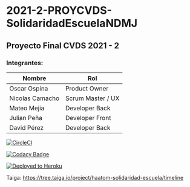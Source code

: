 # 2021-2-PROYCVDS-SolidaridadEscuelaNDMJ
## Proyecto Final CVDS 2021 - 2
### Integrantes: 

|     Nombre    |     Rol         |
|--------------|------------- |
|Oscar Ospina	|Product Owner    |
|Nicolas Camacho |Scrum Master / UX   
|Mateo Mejia |Developer Back   |
|Julian Peña |Developer Front |
|David Pérez |Developer Back  |


[![CircleCI](https://circleci.com/gh/Haatom/2021-2-PROYCVDS-SolidaridadEscuelaNDMJ/tree/circleci-project-setup.svg?style=svg)](https://circleci.com/gh/Haatom/2021-2-PROYCVDS-SolidaridadEscuelaNDMJ/tree/circleci-project-setup)

[![Codacy Badge](https://app.codacy.com/project/badge/Grade/6e39c0396c184463896b81ef62219441)](https://www.codacy.com/gh/2021-2-PROYCVDS-SolidaridadNMDJ/NDMJ/dashboard?utm_source=github.com&amp;utm_medium=referral&amp;utm_content=2021-2-PROYCVDS-SolidaridadNMDJ/NDMJ&amp;utm_campaign=Badge_Grade)

[![Deployed to Heroku](https://www.herokucdn.com/deploy/button.png)](https://solidaridadnmdj.herokuapp.com/)

Taiga: https://tree.taiga.io/project/haatom-solidaridad-escuela/timeline
